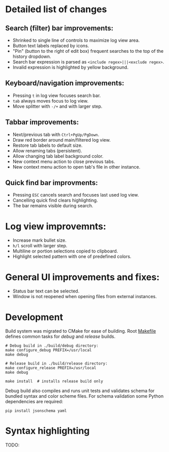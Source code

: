 Detailed list of changes
=========================

## Search (filter) bar improvements:
- Shrinked to single line of controls to maximize log view area.
- Button text labels replaced by icons.
- "Pin" (button to the right of edit box) frequent searches to the top of the history dropdown.
- Search bar expression is parsed as `<include regex>|||<exclude regex>`.
- Invalid expression is highlighted by yellow background.

## Keyboard/navigation improvements:
- Pressing `t` in log view focuses search bar.
- `tab` always moves focus to log view.
- Move splitter with `-/+` and with larger step.

## Tabbar improvements:
- Next/previous tab with `Ctrl+PgUp/PgDown`.
- Draw red border around main/filtered log view.
- Restore tab labels to default size.
- Allow renaming tabs (persistent).
- Allow changing tab label background color.
- New context menu action to close previous tabs.
- New context menu action to open tab's file in other instance.

## Quick find bar improvments:
- Pressing `ESC` cancels search and focuses last used log view.
- Cancelling quick find clears highlighting.
- The bar remains visible during search.

# Log view improvemnts:
- Increase mark bullet size.
- `h/l` scroll with larger step.
- Multiline or portion selections copied to clipboard.
- Highlight selected pattern with one of predefined colors.

# General UI improvements and fixes:
- Status bar text can be selected.
- Window is not reopened when opening files from external instances.

Development
===========

Build system was migrated to CMake for ease of building.
Root [Makefile](#Makefile) defines common tasks for *debug* and *release* builds.

```
# Debug build in ./build/debug directory:
make configure_debug PREFIX=/usr/local
make debug

# Release build in ./build/release directory:
make configure_release PREFIX=/usr/local
make debug

make install  # installs release build only
```

Debug build also compiles and runs unit tests and validates schema for
bundled syntax and color scheme files. For schema validation some Python dependencies are required:
```
pip install jsonschema yaml
```

Syntax highlighting
===================

TODO: